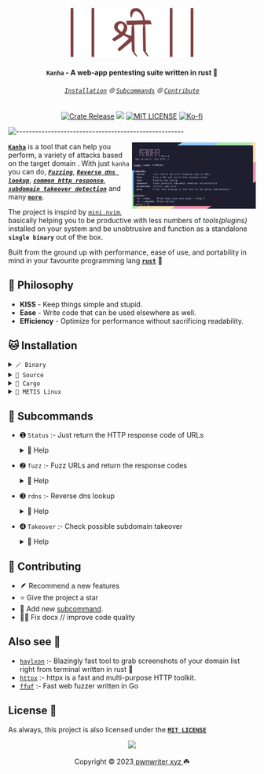 <p align="center"><img src="https://github.com/pwnwriter/kanha/blob/logos/shree.svg" width="250px" height="100px" >
<h4 align="center"><strong><code>Kanha</code></strong> - A web-app pentesting suite written in rust 🦀</h4> </h6>

<h6 align="center">
  <a href="https://github.com/pwnwriter/kanha#-installation"><code>Installation</code></a>
  ⦾
  <a href="https://github.com/pwnwriter/kanha#-Subcommands"><code>Subcommands</code></a>
  ⦾
  <a href="https://github.com/pwnwriter/kanha#-contributing"><code>Contribute</code></a>
 </h6>
<p align="center">
<a href="https://crates.io/crates/kanha/"><img src="https://img.shields.io/crates/v/kanha?style=flat&amp;labelColor=56534b&amp;color=c1c1b6&amp;logo=Rust&amp;logoColor=white" alt="Crate Release"></a>
<a href="https://github.com/pwnwriter/kanha/issues"><img src="https://img.shields.io/github/issues/pwnwriter/kanha.svg?style=flat-square&label=Issues&color=d77982"></a>
<a href="https://github.com/pwnwriter/pwnwriter/blob/main/LICENSE"><img src="https://img.shields.io/badge/License-MIT-white.svg" alt="MIT LICENSE"></a>
<a href="https://ko-fi.com/pwnwriter"><img src="https://img.shields.io/badge/support-pwnwriter%20-pink?logo=kofi&logoColor=white" alt="Ko-fi"></a>

![-----------------------------------------------------](https://raw.githubusercontent.com/andreasbm/readme/master/assets/lines/aqua.png)

<img src="https://github.com/pwnwriter/kanha/blob/logos/kanha-help.png" alt="img" align="right" width="50%"></p>
    
[**`Kanha`**](/) is a tool that can help you perform, a variety of attacks based on the target domain . With just `kanha` you can do, [***`Fuzzing`***](https://en.wikipedia.org/wiki/Fuzzing), [***`Reverse dns lookup`***](https://en.wikipedia.org/wiki/Reverse_DNS_lookup),
[***`common http response`***](https://en.wikipedia.org/wiki/List_of_HTTP_status_codes), [***`subdomain takeover detection`***](https://en.wikipedia.org/wiki/Domain_hijacking) and many [**`more`**](/src/commands). 

The project is inspird by [`mini.nvim`](https://github.com/echasnovski/mini.nvim), basically helping you to be productive with less numbers of *tools(plugins)* installed on your system and be unobtrusive and function as a standalone **`single binary`** out of the box.

Built from the ground up with performance, ease of use, and portability in mind in your favourite programming lang [**`rust`**](https://www.rust-lang.org/) 💝

## 🧠 Philosophy

- **KISS** - Keep things simple and stupid.
- **Ease** - Write code that can be used elsewhere as well.
- **Efficiency** - Optimize for performance without sacrificing readability.

## 🐱 Installation 
    
  <details> <summary><code>🪄 Binary </code></summary>
    &nbsp;

  - You can directly download the [**binary**](https://github.com/pwnwriter/kanha/releases) of your arch and run it.
  
  </details>
  <details> <summary><code>🌼 Source </code></summary>
  &nbsp;
 
  ```bash
  git clone --depth=1 https://github.com/pwnwriter/kanha --branch=main
  cd kanha
  cargo build --release 
  ```
  Then go to `release` dir and `./kanha` or move the `binary` to your any `$PATH` for instant access from anywhere.
</details>

<details> <summary><code>🎠 Cargo </code></summary>

- Using [crates.io](https://crates.io/crates/kanha)
  ```bash
  cargo install kanha
  ```
- Using [binstall](https://github.com/cargo-bins/cargo-binstall)
  ```bash
  cargo binstall kanha
  ```

  > **Note** ⚠️
  > This requires a working setup of rust/cargo & binstall.
</details>

<details> <summary><code>🚩 METIS Linux </code></summary>
&nbsp;
  
  ```bash
  sudo/doas pacman -Syyy kanha
  ```

</details>

## 🌈 Subcommands
- ➊ `Status` :- Just return the HTTP response code of URLs

  <details>
  <summary>👻 Help</summary>
  &nbsp;

  ```bash
  $ kanha status -h
  
  Just return the HTTP response code of URLs

  Usage: kanha status [OPTIONS]

    Options:
    -f, --filename <FILENAME>  A url or a file containing multiple urls
        --stdin                Reads input from the standard in
    -t, --tasks <TASKS>        Define the maximum concurrent tasks [default: 10]
    -h, --help                 Print help
    -V, --version              Print version
  ```

  <details>
  <summary>🦊 Screenshots </summary>
      &nbsp;
    
  ![status](https://github.com/pwnwriter/kanha/assets/90331517/93f7656f-563c-4c92-a118-500b1fabae9e)
  ![status-stdin](https://github.com/pwnwriter/kanha/assets/90331517/5ac0d6c6-497a-4a8d-a1a2-d3326010d7a8)  

  </details>

</details>

- ➋  `fuzz` :- Fuzz URLs and return the response codes
    
  <details>
  <summary>👻 Help</summary>
  &nbsp;
    
  ```bash
  $ kanha fuzz -h
  Fuzz URLs and return the response codes

  Usage: kanha fuzz [OPTIONS] --wordlist <WORDLIST> --url <URL>

  Options:
    -w, --wordlist <WORDLIST>  A file containing a list of possible wordlists
    -u, --url <URL>            Provide a url to fuzz
    -t, --tasks <TASKS>        Define the maximum concurrent tasks [default: 10]
    -h, --help                 Print help
    -V, --version              Print version
  ```
    <details>
  <summary>🦊 Screenshots </summary>
      &nbsp;
      
  ![fuzz](https://github.com/pwnwriter/kanha/assets/90331517/171d5fb8-b4b1-480c-9331-4204fa44944f)
  </details>
  
  </details>

- ➌ `rdns` :- Reverse dns lookup
    <details>
  <summary>👻 Help</summary>  
  &nbsp;
      
  ```bash
  
  $ kanha rdns  -h
    Reverse dns lookup

    Usage: kanha rdns [OPTIONS] --filename <FILENAME>

    Options:
      -f, --filename <FILENAME>  a file containing a list of possible wordlists
          --stdin                Reads input from the standard in
      -h, --help                 Print help
      -V, --version              Print version
  ```
    <details>
  <summary>🦊 Screenshots </summary>
      &nbsp;
      
  ![rdns](https://github.com/pwnwriter/kanha/assets/90331517/44f2f7f1-9f47-4794-87e9-1366b4a3e443)
  ![rdns-stdin](https://github.com/pwnwriter/kanha/assets/90331517/9ad5e5b6-711e-4396-a46f-5c190000e185)

  </details>
</details>

- ➍ `Takeover` :- Check possible subdomain takeover
    <details>
  <summary>👻 Help</summary>  
  &nbsp;
      
  ```bash
  Check possible subdomain takeover

  Usage: kanha takeover [OPTIONS] --json-file <JSON_FILE>

  Options:
    -j, --json-file <JSON_FILE>  A json file containing signature values of different services
    -f, --filename <FILENAME>    A file containing a list of urls
        --stdin                  Reads input from the standard in
    -h, --help                   Print help
    -V, --version                Print version
  ```
    <details>
  <summary>🦊 Screenshots </summary>
      &nbsp;
      
  ![takeover](https://github.com/pwnwriter/kanha/assets/90331517/25d499b0-8e66-4cc5-a414-887deb10124f)
  ![takeover-stdin](https://github.com/pwnwriter/kanha/assets/90331517/1b956c9d-2d37-4656-97ee-2aca2199750b)
  </details>
</details>

<!-- ➎ ➏ ➐ ➑ ➒ -->

## 👐 Contributing
  - 🪶 Recommend a new features
  - ⭐ Give the project a star
  - 🐎 Add new [subcommand](/src/commands).
  - 🧑‍🚒 Fix docx // improve code quality

## Also see 👀
- [`haylxon`](https://github.com/pwnwriter/haylxon) :- Blazingly fast tool to grab screenshots of your domain list right from terminal written in rust 🦀
- [`httpx`](https://github.com/projectdiscovery/httpx) :- httpx is a fast and multi-purpose HTTP toolkit.
- [`ffuf`](https://github.com/ffuf/ffuf) :- Fast web fuzzer written in Go

## License 🔐
 As always, this project is also licensed under the [**`MIT LICENSE`**](/LICENSE) 
 &nbsp;
 
<p align="center"><img src="https://raw.githubusercontent.com/catppuccin/catppuccin/main/assets/footers/gray0_ctp_on_line.svg?sanitize=true" /></p>
<p align="center">Copyright &copy; 2023<a href="https://pwnwriter.xyz" target="_blank"> pwnwriter xyz </a> ☘️ </p> 
  

